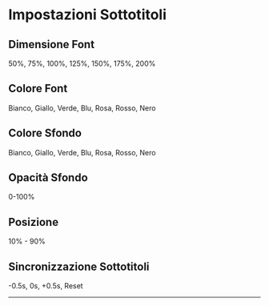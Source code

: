 # Impostazioni Sottotitoli

## Dimensione Font

50%, 75%, 100%, 125%, 150%, 175%, 200%

## Colore Font

Bianco, Giallo, Verde, Blu, Rosa, Rosso, Nero

## Colore Sfondo

Bianco, Giallo, Verde, Blu, Rosa, Rosso, Nero

## Opacità Sfondo

0-100%

## Posizione

10% - 90%

## Sincronizzazione Sottotitoli

-0.5s, 0s, +0.5s, Reset

---
